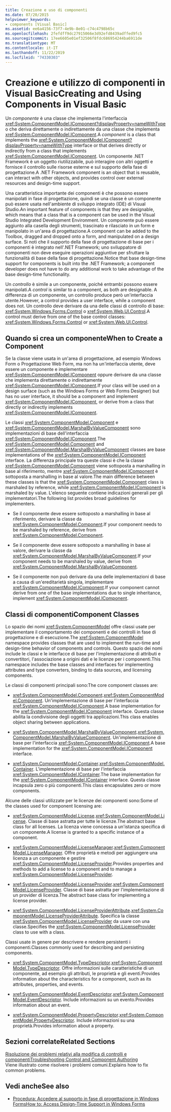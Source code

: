 ```yaml
---
title: Creazione e uso di componenti
ms.date: 07/20/2015
helpviewer_keywords:
- components [Visual Basic]
ms.assetid: ee6a4156-73f7-4e9b-8e01-c74c4798b65c
ms.openlocfilehash: 2fefdff9dc27915066e3d92efd8439adffed9fc5
ms.sourcegitcommit: 17ee6605e01ef32506f8fdc686954244ba6911de
ms.translationtype: MT
ms.contentlocale: it-IT
ms.lasthandoff: 11/22/2019
ms.locfileid: "74330303"
---
```

# <a name="creating-and-using-components-in-visual-basic"></a><span data-ttu-id="a5c00-102">Creazione e utilizzo di componenti in Visual Basic</span><span class="sxs-lookup"><span data-stu-id="a5c00-102">Creating and Using Components in Visual Basic</span></span>

<span data-ttu-id="a5c00-103">Un *componente* è una classe che implementa l'interfaccia <xref:System.ComponentModel.IComponent?displayProperty=nameWithType> o che deriva direttamente o indirettamente da una classe che implementa <xref:System.ComponentModel.IComponent>.</span><span class="sxs-lookup"><span data-stu-id="a5c00-103">A *component* is a class that implements the <xref:System.ComponentModel.IComponent?displayProperty=nameWithType> interface or that derives directly or indirectly from a class that implements <xref:System.ComponentModel.IComponent>.</span></span> <span data-ttu-id="a5c00-104">Un componente .NET Framework è un oggetto riutilizzabile, può interagire con altri oggetti e fornisce il controllo sulle risorse esterne e sul supporto della fase di progettazione.</span><span class="sxs-lookup"><span data-stu-id="a5c00-104">A .NET Framework component is an object that is reusable, can interact with other objects, and provides control over external resources and design-time support.</span></span>  
  
 <span data-ttu-id="a5c00-105">Una caratteristica importante dei componenti è che possono essere manipolati in fase di progettazione, quindi se una classe è un componente può essere usata nell'ambiente di sviluppo integrato (IDE) di Visual Studio.</span><span class="sxs-lookup"><span data-stu-id="a5c00-105">An important feature of components is that they are designable, which means that a class that is a component can be used in the Visual Studio Integrated Development Environment.</span></span> <span data-ttu-id="a5c00-106">Un componente può essere aggiunto alla casella degli strumenti, trascinato e rilasciato in un form e manipolato in un'area di progettazione.</span><span class="sxs-lookup"><span data-stu-id="a5c00-106">A component can be added to the Toolbox, dragged and dropped onto a form, and manipulated on a design surface.</span></span> <span data-ttu-id="a5c00-107">Si noti che il supporto della fase di progettazione di base per i componenti è integrato nell'.NET Framework; uno sviluppatore di componenti non deve eseguire operazioni aggiuntive per sfruttare la funzionalità di base della fase di progettazione.</span><span class="sxs-lookup"><span data-stu-id="a5c00-107">Notice that base design-time support for components is built into the .NET Framework; a component developer does not have to do any additional work to take advantage of the base design-time functionality.</span></span>  
  
 <span data-ttu-id="a5c00-108">Un *controllo* è simile a un componente, poiché entrambi possono essere manipolati.</span><span class="sxs-lookup"><span data-stu-id="a5c00-108">A *control* is similar to a component, as both are designable.</span></span> <span data-ttu-id="a5c00-109">A differenza di un componente, un controllo produce però un'interfaccia utente.</span><span class="sxs-lookup"><span data-stu-id="a5c00-109">However, a control provides a user interface, while a component does not.</span></span> <span data-ttu-id="a5c00-110">Un controllo deve derivare da una delle classi di controllo di base: <xref:System.Windows.Forms.Control> o <xref:System.Web.UI.Control>.</span><span class="sxs-lookup"><span data-stu-id="a5c00-110">A control must derive from one of the base control classes: <xref:System.Windows.Forms.Control> or <xref:System.Web.UI.Control>.</span></span>  
  
## <a name="when-to-create-a-component"></a><span data-ttu-id="a5c00-111">Quando si crea un componente</span><span class="sxs-lookup"><span data-stu-id="a5c00-111">When to Create a Component</span></span>  

 <span data-ttu-id="a5c00-112">Se la classe viene usata in un'area di progettazione, ad esempio Windows Form o Progettazione Web Form, ma non ha un'interfaccia utente, deve essere un componente e implementare <xref:System.ComponentModel.IComponent> oppure derivare da una classe che implementa direttamente o indirettamente <xref:System.ComponentModel.IComponent>.</span><span class="sxs-lookup"><span data-stu-id="a5c00-112">If your class will be used on a design surface (such as the Windows Forms or Web Forms Designer) but has no user interface, it should be a component and implement <xref:System.ComponentModel.IComponent>, or derive from a class that directly or indirectly implements <xref:System.ComponentModel.IComponent>.</span></span>  
  
 <span data-ttu-id="a5c00-113">Le classi <xref:System.ComponentModel.Component> e <xref:System.ComponentModel.MarshalByValueComponent> sono implementazioni di base dell'interfaccia <xref:System.ComponentModel.IComponent>.</span><span class="sxs-lookup"><span data-stu-id="a5c00-113">The <xref:System.ComponentModel.Component> and <xref:System.ComponentModel.MarshalByValueComponent> classes are base implementations of the <xref:System.ComponentModel.IComponent> interface.</span></span> <span data-ttu-id="a5c00-114">La differenza principale tra queste classi è che la classe <xref:System.ComponentModel.Component> viene sottoposta a marshalling in base al riferimento, mentre <xref:System.ComponentModel.IComponent> è sottoposta a marshalling in base al valore.</span><span class="sxs-lookup"><span data-stu-id="a5c00-114">The main difference between these classes is that the <xref:System.ComponentModel.Component> class is marshaled by reference, while <xref:System.ComponentModel.IComponent> is marshaled by value.</span></span> <span data-ttu-id="a5c00-115">L'elenco seguente contiene indicazioni generali per gli implementatori.</span><span class="sxs-lookup"><span data-stu-id="a5c00-115">The following list provides broad guidelines for implementers.</span></span>  
  
- <span data-ttu-id="a5c00-116">Se il componente deve essere sottoposto a marshalling in base al riferimento, derivare la classe da <xref:System.ComponentModel.Component>.</span><span class="sxs-lookup"><span data-stu-id="a5c00-116">If your component needs to be marshaled by reference, derive from <xref:System.ComponentModel.Component>.</span></span>  
  
- <span data-ttu-id="a5c00-117">Se il componente deve essere sottoposto a marshalling in base al valore, derivare la classe da <xref:System.ComponentModel.MarshalByValueComponent>.</span><span class="sxs-lookup"><span data-stu-id="a5c00-117">If your component needs to be marshaled by value, derive from <xref:System.ComponentModel.MarshalByValueComponent>.</span></span>  
  
- <span data-ttu-id="a5c00-118">Se il componente non può derivare da una delle implementazioni di base a causa di un'ereditarietà singola, implementare <xref:System.ComponentModel.IComponent>.</span><span class="sxs-lookup"><span data-stu-id="a5c00-118">If your component cannot derive from one of the base implementations due to single inheritance, implement <xref:System.ComponentModel.IComponent>.</span></span>  
  
## <a name="component-classes"></a><span data-ttu-id="a5c00-119">Classi di componenti</span><span class="sxs-lookup"><span data-stu-id="a5c00-119">Component Classes</span></span>  

 <span data-ttu-id="a5c00-120">Lo spazio dei nomi <xref:System.ComponentModel> offre classi usate per implementare il comportamento dei componenti e dei controlli in fase di progettazione e di esecuzione.</span><span class="sxs-lookup"><span data-stu-id="a5c00-120">The <xref:System.ComponentModel> namespace provides classes that are used to implement the run-time and design-time behavior of components and controls.</span></span> <span data-ttu-id="a5c00-121">Questo spazio dei nomi include le classi e le interfacce di base per l'implementazione di attributi e convertitori, l'associazione a origini dati e le licenze per i componenti.</span><span class="sxs-lookup"><span data-stu-id="a5c00-121">This namespace includes the base classes and interfaces for implementing attributes and type converters, binding to data sources, and licensing components.</span></span>  
  
 <span data-ttu-id="a5c00-122">Le classi di componenti principali sono:</span><span class="sxs-lookup"><span data-stu-id="a5c00-122">The core component classes are:</span></span>  
  
- <span data-ttu-id="a5c00-123"><xref:System.ComponentModel.Component>.</span><span class="sxs-lookup"><span data-stu-id="a5c00-123"><xref:System.ComponentModel.Component>.</span></span> <span data-ttu-id="a5c00-124">Un'implementazione di base per l'interfaccia <xref:System.ComponentModel.IComponent>.</span><span class="sxs-lookup"><span data-stu-id="a5c00-124">A base implementation for the <xref:System.ComponentModel.IComponent> interface.</span></span> <span data-ttu-id="a5c00-125">Questa classe abilita la condivisione degli oggetti tra applicazioni.</span><span class="sxs-lookup"><span data-stu-id="a5c00-125">This class enables object sharing between applications.</span></span>  
  
- <span data-ttu-id="a5c00-126"><xref:System.ComponentModel.MarshalByValueComponent>.</span><span class="sxs-lookup"><span data-stu-id="a5c00-126"><xref:System.ComponentModel.MarshalByValueComponent>.</span></span> <span data-ttu-id="a5c00-127">Un'implementazione di base per l'interfaccia <xref:System.ComponentModel.IComponent>.</span><span class="sxs-lookup"><span data-stu-id="a5c00-127">A base implementation for the <xref:System.ComponentModel.IComponent> interface.</span></span>  
  
- <span data-ttu-id="a5c00-128"><xref:System.ComponentModel.Container>.</span><span class="sxs-lookup"><span data-stu-id="a5c00-128"><xref:System.ComponentModel.Container>.</span></span> <span data-ttu-id="a5c00-129">L'implementazione di base per l'interfaccia <xref:System.ComponentModel.IContainer>.</span><span class="sxs-lookup"><span data-stu-id="a5c00-129">The base implementation for the <xref:System.ComponentModel.IContainer> interface.</span></span> <span data-ttu-id="a5c00-130">Questa classe incapsula zero o più componenti.</span><span class="sxs-lookup"><span data-stu-id="a5c00-130">This class encapsulates zero or more components.</span></span>  
  
 <span data-ttu-id="a5c00-131">Alcune delle classi utilizzate per le licenze dei componenti sono:</span><span class="sxs-lookup"><span data-stu-id="a5c00-131">Some of the classes used for component licensing are:</span></span>  
  
- <span data-ttu-id="a5c00-132"><xref:System.ComponentModel.License>.</span><span class="sxs-lookup"><span data-stu-id="a5c00-132"><xref:System.ComponentModel.License>.</span></span> <span data-ttu-id="a5c00-133">Classe di base astratta per tutte le licenze.</span><span class="sxs-lookup"><span data-stu-id="a5c00-133">The abstract base class for all licenses.</span></span> <span data-ttu-id="a5c00-134">La licenza viene concessa a un'istanza specifica di un componente.</span><span class="sxs-lookup"><span data-stu-id="a5c00-134">A license is granted to a specific instance of a component.</span></span>  
  
- <span data-ttu-id="a5c00-135"><xref:System.ComponentModel.LicenseManager>.</span><span class="sxs-lookup"><span data-stu-id="a5c00-135"><xref:System.ComponentModel.LicenseManager>.</span></span> <span data-ttu-id="a5c00-136">Offre proprietà e metodi per aggiungere una licenza a un componente e gestire <xref:System.ComponentModel.LicenseProvider>.</span><span class="sxs-lookup"><span data-stu-id="a5c00-136">Provides properties and methods to add a license to a component and to manage a <xref:System.ComponentModel.LicenseProvider>.</span></span>  
  
- <span data-ttu-id="a5c00-137"><xref:System.ComponentModel.LicenseProvider>.</span><span class="sxs-lookup"><span data-stu-id="a5c00-137"><xref:System.ComponentModel.LicenseProvider>.</span></span> <span data-ttu-id="a5c00-138">Classe di base astratta per l'implementazione di un provider di licenza.</span><span class="sxs-lookup"><span data-stu-id="a5c00-138">The abstract base class for implementing a license provider.</span></span>  
  
- <span data-ttu-id="a5c00-139"><xref:System.ComponentModel.LicenseProviderAttribute>.</span><span class="sxs-lookup"><span data-stu-id="a5c00-139"><xref:System.ComponentModel.LicenseProviderAttribute>.</span></span> <span data-ttu-id="a5c00-140">Specifica la classe <xref:System.ComponentModel.LicenseProvider> da usare con una classe.</span><span class="sxs-lookup"><span data-stu-id="a5c00-140">Specifies the <xref:System.ComponentModel.LicenseProvider> class to use with a class.</span></span>  
  
 <span data-ttu-id="a5c00-141">Classi usate in genere per descrivere e rendere persistenti i componenti.</span><span class="sxs-lookup"><span data-stu-id="a5c00-141">Classes commonly used for describing and persisting components.</span></span>  
  
- <span data-ttu-id="a5c00-142"><xref:System.ComponentModel.TypeDescriptor>.</span><span class="sxs-lookup"><span data-stu-id="a5c00-142"><xref:System.ComponentModel.TypeDescriptor>.</span></span> <span data-ttu-id="a5c00-143">Offre informazioni sulle caratteristiche di un componente, ad esempio gli attributi, le proprietà e gli eventi.</span><span class="sxs-lookup"><span data-stu-id="a5c00-143">Provides information about the characteristics for a component, such as its attributes, properties, and events.</span></span>  
  
- <span data-ttu-id="a5c00-144"><xref:System.ComponentModel.EventDescriptor>.</span><span class="sxs-lookup"><span data-stu-id="a5c00-144"><xref:System.ComponentModel.EventDescriptor>.</span></span> <span data-ttu-id="a5c00-145">Include informazioni su un evento.</span><span class="sxs-lookup"><span data-stu-id="a5c00-145">Provides information about an event.</span></span>  
  
- <span data-ttu-id="a5c00-146"><xref:System.ComponentModel.PropertyDescriptor>.</span><span class="sxs-lookup"><span data-stu-id="a5c00-146"><xref:System.ComponentModel.PropertyDescriptor>.</span></span> <span data-ttu-id="a5c00-147">Include informazioni su una proprietà.</span><span class="sxs-lookup"><span data-stu-id="a5c00-147">Provides information about a property.</span></span>  
  
## <a name="related-sections"></a><span data-ttu-id="a5c00-148">Sezioni correlate</span><span class="sxs-lookup"><span data-stu-id="a5c00-148">Related Sections</span></span>  

 [<span data-ttu-id="a5c00-149">Risoluzione dei problemi relativi alla modifica di controlli e componenti</span><span class="sxs-lookup"><span data-stu-id="a5c00-149">Troubleshooting Control and Component Authoring</span></span>](../../framework/winforms/controls/troubleshooting-control-and-component-authoring.md)  
 <span data-ttu-id="a5c00-150">Viene illustrato come risolvere i problemi comuni.</span><span class="sxs-lookup"><span data-stu-id="a5c00-150">Explains how to fix common problems.</span></span>  
  
## <a name="see-also"></a><span data-ttu-id="a5c00-151">Vedi anche</span><span class="sxs-lookup"><span data-stu-id="a5c00-151">See also</span></span>

- [<span data-ttu-id="a5c00-152">Procedura: Accedere al supporto in fase di progettazione in Windows Forms</span><span class="sxs-lookup"><span data-stu-id="a5c00-152">How to: Access Design-Time Support in Windows Forms</span></span>](../../framework/winforms/controls/developing-windows-forms-controls-at-design-time.md)
